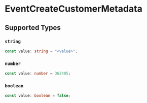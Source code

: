 # EventCreateCustomerMetadata


## Supported Types

### `string`

```typescript
const value: string = "<value>";
```

### `number`

```typescript
const value: number = 362405;
```

### `boolean`

```typescript
const value: boolean = false;
```

